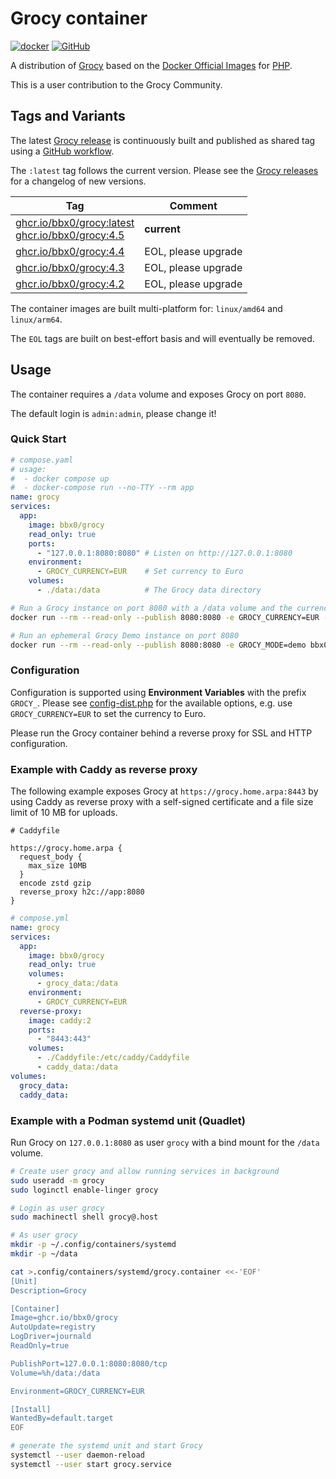 <!-- markdownlint-configure-file { "no-inline-html": { "allowed_elements": [ "br" ] } } -->
# Grocy container

[![docker](https://img.shields.io/badge/Docker%20Hub-1D63ED?logo=docker&logoColor=white)](https://hub.docker.com/r/bbx0/grocy) [![GitHub](https://img.shields.io/badge/GitHub-black?logo=github&logoColor=white)](https://github.com/bbx0/container-grocy)

A distribution of [Grocy](https://github.com/grocy/grocy) based on the [Docker Official Images](https://github.com/docker-library/official-images#what-are-official-images) for [PHP](https://hub.docker.com/_/php).

This is a user contribution to the Grocy Community.

## Tags and Variants

The latest [Grocy release](https://github.com/grocy/grocy/releases) is continuously built and published as shared tag using a [GitHub workflow](https://github.com/bbx0/container-grocy/actions/workflows/main.yaml).

The `:latest` tag follows the current version. Please see the [Grocy releases](https://github.com/grocy/grocy/releases) for a changelog of new versions.

| Tag                    | Comment             |
| ---------------------- | ------------------- |
| [ghcr.io/bbx0/grocy:latest](https://github.com/bbx0/container-grocy/blob/main/Dockerfile)<br>[ghcr.io/bbx0/grocy:4.5](https://github.com/bbx0/container-grocy/blob/main/Dockerfile) | **current**         |
| [ghcr.io/bbx0/grocy:4.4](https://github.com/bbx0/container-grocy/blob/main/Dockerfile) | EOL, please upgrade |
| [ghcr.io/bbx0/grocy:4.3](https://github.com/bbx0/container-grocy/blob/main/Dockerfile) | EOL, please upgrade |
| [ghcr.io/bbx0/grocy:4.2](https://github.com/bbx0/container-grocy/blob/main/Dockerfile) | EOL, please upgrade |

The container images are built multi-platform for: `linux/amd64` and `linux/arm64`.

The `EOL` tags are built on best-effort basis and will eventually be removed.

## Usage

The container requires a `/data` volume and exposes Grocy on port `8080`.

The default login is `admin:admin`, please change it!

### Quick Start

```yaml
# compose.yaml
# usage: 
#  - docker compose up
#  - docker-compose run --no-TTY --rm app
name: grocy
services:
  app:
    image: bbx0/grocy
    read_only: true
    ports:
      - "127.0.0.1:8080:8080" # Listen on http://127.0.0.1:8080
    environment:
      - GROCY_CURRENCY=EUR    # Set currency to Euro
    volumes:
      - ./data:/data          # The Grocy data directory
```

```bash
# Run a Grocy instance on port 8080 with a /data volume and the currency Euro
docker run --rm --read-only --publish 8080:8080 -e GROCY_CURRENCY=EUR -v ./data:/data bbx0/grocy

# Run an ephemeral Grocy Demo instance on port 8080
docker run --rm --read-only --publish 8080:8080 -e GROCY_MODE=demo bbx0/grocy
```

### Configuration

Configuration is supported using **Environment Variables** with the prefix `GROCY_`. Please see [config-dist.php](https://github.com/grocy/grocy/blob/release/config-dist.php) for the available options, e.g. use `GROCY_CURRENCY=EUR` to set the currency to Euro.

Please run the Grocy container behind a reverse proxy for SSL and HTTP configuration.

### Example with Caddy as reverse proxy

The following example exposes Grocy at `https://grocy.home.arpa:8443` by using Caddy as reverse proxy with a self-signed certificate and a file size limit of 10 MB for uploads.

```Caddyfile
# Caddyfile

https://grocy.home.arpa {
  request_body {
    max_size 10MB
  }
  encode zstd gzip
  reverse_proxy h2c://app:8080
}
```

```yml
# compose.yml
name: grocy
services:
  app:
    image: bbx0/grocy
    read_only: true
    volumes:
      - grocy_data:/data
    environment:
      - GROCY_CURRENCY=EUR
  reverse-proxy:
    image: caddy:2
    ports:
      - "8443:443"
    volumes:
      - ./Caddyfile:/etc/caddy/Caddyfile
      - caddy_data:/data
volumes:
  grocy_data:
  caddy_data:
```

### Example with a Podman systemd unit (Quadlet)

Run Grocy on `127.0.0.1:8080` as user `grocy` with a bind mount for the `/data` volume.

```bash
# Create user grocy and allow running services in background
sudo useradd -m grocy
sudo loginctl enable-linger grocy

# Login as user grocy
sudo machinectl shell grocy@.host

# As user grocy
mkdir -p ~/.config/containers/systemd
mkdir -p ~/data

cat >.config/containers/systemd/grocy.container <<-'EOF'
[Unit]
Description=Grocy

[Container]
Image=ghcr.io/bbx0/grocy
AutoUpdate=registry
LogDriver=journald
ReadOnly=true

PublishPort=127.0.0.1:8080:8080/tcp
Volume=%h/data:/data

Environment=GROCY_CURRENCY=EUR

[Install]
WantedBy=default.target
EOF

# generate the systemd unit and start Grocy
systemctl --user daemon-reload
systemctl --user start grocy.service
```
